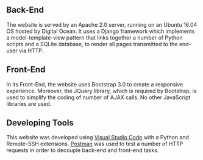 ## Back-End

The website is served by an Apache 2.0 server, running on an Ubuntu 16.04 OS hosted by Digital Ocean. It uses a Django framework which implements a model-template-view pattern that links together a number of Python scripts and a SQLite database, to render all pages transmitted to the end-user via HTTP. 

## Front-End

In its Front-End, the website uses Bootstrap 3.0 to create a responsive experience. Moreover, the JQuery library,  which is required by Bootstrap, is used to simplify the coding of number of AJAX calls. No other JavaScript libraries are used.

## Developing Tools

This website was developed using [Visual Studio Code](https://code.visualstudio.com/) with a Python and Remote-SSH extensions. [Postman](https://www.postman.com/) was used to test a number of HTTP requests in order to decouple back-end and front-end tasks.
